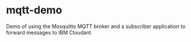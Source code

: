 # mqtt-demo
Demo of using the Mosquitto MQTT broker and a subscriber application to forward messages to IBM Cloudant
